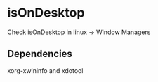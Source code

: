 # isOnDesktop
Check isOnDesktop in linux -> Window Managers
## Dependencies
xorg-xwininfo and xdotool
